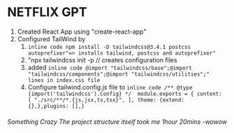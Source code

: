 # NETFLIX GPT 

1. Created React App using "create-react-app"
2. Configured TailWind by 
    1. `inline code npm install -D tailwindcss@3.4.1 postcss autoprefixer"=> installs tailwind, postcss and autoprefixer"` 
    2. "npx tailwindcss init -p // creates configuration files
    3. added `inline code @import "tailwindcss/base";@import "tailwindcss/components";@import "tailwindcss/utilities";" lines in index.css file` 
    4. Configure tailwind.config.js file to 
       `inline code /** @type {import('tailwindcss').Config} */  module.exports = { content: [ "./src/**/*.{js,jsx,ts,tsx}", ], theme: {extend: {},},plugins: [],}`
 ###### Something Crazy The project structure itself took me 1hour 20mins -wowow 

